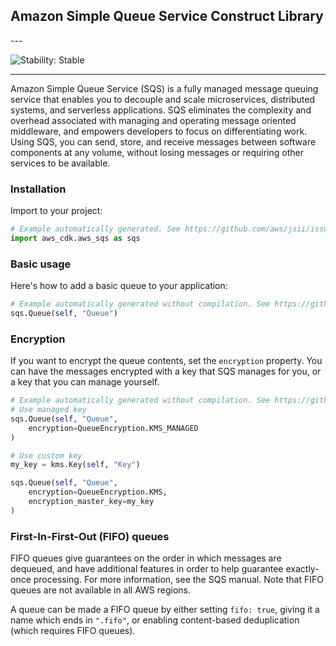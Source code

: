 ## Amazon Simple Queue Service Construct Library

<!--BEGIN STABILITY BANNER-->---


![Stability: Stable](https://img.shields.io/badge/stability-Stable-success.svg?style=for-the-badge)

---
<!--END STABILITY BANNER-->

Amazon Simple Queue Service (SQS) is a fully managed message queuing service that
enables you to decouple and scale microservices, distributed systems, and serverless
applications. SQS eliminates the complexity and overhead associated with managing and
operating message oriented middleware, and empowers developers to focus on differentiating work.
Using SQS, you can send, store, and receive messages between software components at any volume,
without losing messages or requiring other services to be available.

### Installation

Import to your project:

```python
# Example automatically generated. See https://github.com/aws/jsii/issues/826
import aws_cdk.aws_sqs as sqs
```

### Basic usage

Here's how to add a basic queue to your application:

```python
# Example automatically generated without compilation. See https://github.com/aws/jsii/issues/826
sqs.Queue(self, "Queue")
```

### Encryption

If you want to encrypt the queue contents, set the `encryption` property. You can have
the messages encrypted with a key that SQS manages for you, or a key that you
can manage yourself.

```python
# Example automatically generated without compilation. See https://github.com/aws/jsii/issues/826
# Use managed key
sqs.Queue(self, "Queue",
    encryption=QueueEncryption.KMS_MANAGED
)

# Use custom key
my_key = kms.Key(self, "Key")

sqs.Queue(self, "Queue",
    encryption=QueueEncryption.KMS,
    encryption_master_key=my_key
)
```

### First-In-First-Out (FIFO) queues

FIFO queues give guarantees on the order in which messages are dequeued, and have additional
features in order to help guarantee exactly-once processing. For more information, see
the SQS manual. Note that FIFO queues are not available in all AWS regions.

A queue can be made a FIFO queue by either setting `fifo: true`, giving it a name which ends
in `".fifo"`, or enabling content-based deduplication (which requires FIFO queues).

